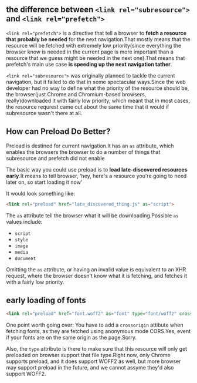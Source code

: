 ## the difference between `<link rel="subresource">` and `<link rel="prefetch">`
`<link rel="prefetch">` is a directive that tell a browser to **fetch a resource that probably be needed** for the next navigation.That mostly means that the resource will be fetched with extremely low priority(since everything the browser know is needed in the current page is more important than a resource that we guess might be needed in the next one).That means that prefetch's main use case **is speeding up the next navigation tather**.

`<link rel="subresource">` was originally planned to tackle the current navigation, but it failed to do that in some spectacular ways.Since the web developer had no way to define what the priority of the resource should be, the browser(just Chrome and Chromium-based browsers, really)downloaded it with fairly low priority, which meant that in most cases, the resource requrest came out about the same time that it would if subresource wasn't there at all.

## How can Preload Do Better?

Preload is destined for current navigation.It has an `as` attribute, which enables the browsers the browser to do a number of things that subresource and prefetch did not enable

The basic way you could use preload is to **load late-discovered resources early**.It means to tell browser, 'hey, here's a resource you're going to need later on, so start loading it now'

It would look something like:
~~~html
<link rel="preload" href="late_discovered_thing.js" as="script">
~~~

The `as` attribute tell the browser what it will be downloading.Possible `as` values include:
* `script`
* `style`
* `image`
* `media`
* `document`

Omitting the `as` attribute, or having an invalid value is equivalent to an XHR request, where the browser doesn't know what it is fetching, and fetches it with a fairly low priority.

## early loading of fonts

~~~html
<link rel="preload" href="font.woff2" as="font" type="font/woff2" crossorigin>
~~~
One point worth going over: You have to add a `crossorigin` attibute when fetching fonts, as they are fetched using anonymous mode CORS.Yes, event if your fonts are on the same origin as the page.Sorry.

Also, the `type` attribute is there to make sure that this resource will only get preloaded on browser support that file type.Right now, only Chrome supports preload, and it does support WOFF2 as well, but more browser may support preload in the future, and we cannot assyme they'd also support WOFF2.